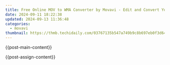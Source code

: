 ```yaml
---
title: Free Online MOV to WMA Converter by Movavi - Edit and Convert Your Videos
date: 2024-09-11 18:22:38
updated: 2024-09-13 11:36:48
categories:
  - movavi
thumbnail: https://thmb.techidaily.com/03767135b547a749b9c8b697eb0f3d64de72d0e7747a0f822a4c06557ee99a61.jpg
---
```


{{post-main-content}}

<ins class="adsbygoogle"
     style="display:block"
     data-ad-format="autorelaxed"
     data-ad-client="ca-pub-7571918770474297"
     data-ad-slot="1223367746"></ins>

{{post-assign-content}}

<ins class="adsbygoogle"
     style="display:block"
     data-ad-client="ca-pub-7571918770474297"
     data-ad-slot="8358498916"
     data-ad-format="auto"
     data-full-width-responsive="true"></ins>
